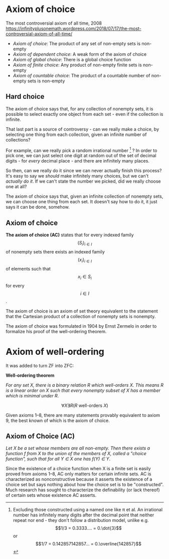 # Axiom of choice

The most controversial axiom of all time, 2008
https://infinityplusonemath.wordpress.com/2018/07/17/the-most-controversial-axiom-of-all-time/


- *Axiom of choice*: The product of any set of non-empty sets is non-empty
- *Axiom of dependent choice*: A weak form of the axiom of choice
- *Axiom of global choice*: There is a global choice function
- *Axiom of finite choice*: Any product of non-empty finite sets is non-empty
- *Axiom of countable choice*: The product of a countable number of non-empty sets is non-empty


## Hard choice

The axiom of choice says that, for any collection of nonempty sets, it is possible to select exactly one object from each set - even if the collection is infinite.

That last part is a source of controversy - can we really make a choice, by selecting one thing from each collection, given an infinite number of collections?

For example, can we really pick a random irrational number [^1] ? In order to pick one, we can just select one digit at random out of the set of decimal digits - for *every* decimal place - and there are infinitely many places.

So then, can we really do it since we can never actually finish this process? It's easy to say we *should* make infinitely many choices, but we can't *actually do it*. If we can't state the number we picked, did we really choose one at all?

The axiom of choice says that, given an infinite collection of nonempty sets, we can choose one thing from each set. It doesn't say how to do it, it just says it can be done, somehow.



## Axiom of choice

**The axiom of choice (AC)** states that for every indexed family $$(S_{i})_{i\in I}$$ of nonempty sets there exists an indexed family $$(x_{i})_{i\in I}$$ of elements such that $$x_{i}\in S_{i}$$ for every $$i\in I$$.

The axiom of choice is an axiom of set theory equivalent to the statement that the Cartesian product of a collection of nonempty sets is nonempty.

The axiom of choice was formulated in 1904 by Ernst Zermelo in order to formalize his proof of the well-ordering theorem.



# Axiom of well-ordering

It was added to turn ZF into ZFC:

**Well-ordering theorem**

_For any set X, there is a binary relation R which well-orders X. This means R is a linear order on X such that every nonempty subset of X has a member which is minimal under R_.

$$\forall X\exists R(R { \mbox{ well-orders } } X)$$

Given axioms 1–8, there are many statements provably equivalent to axiom 9, the best known of which is the axiom of choice.


## Axiom of Choice (AC)

_Let X be a set whose members are all non-empty. Then there exists a function f from X to the union of the members of X, called a "choice function", such that for all Y ∈ X one has f(Y) ∈ Y_.

Since the existence of a choice function when X is a finite set is easily proved from axioms 1–8, AC only matters for certain infinite sets. AC is characterized as nonconstructive because it asserts the existence of a choice set but says nothing about how the choice set is to be "constructed". Much research has sought to characterize the definability (or lack thereof) of certain sets whose existence AC asserts.


[^1]: Excluding those constructed using a named one like π et al. An irrational number has infinitely many digits after the decimal point that neither repeat nor end - they don't follow a distribution model, unlike e.g. $$1/3 = 0.3333.... = 0.\dot{3}$$ or $$1/7 = 0.142857142857... = 0.\overline{142857}$$
